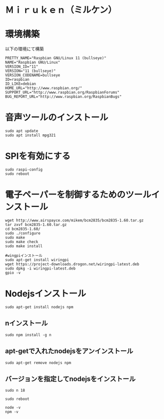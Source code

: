 # Ｍｉｒｕｋｅｎ（ミルケン）

# 環境構築

以下の環境にて構築

```
PRETTY_NAME="Raspbian GNU/Linux 11 (bullseye)"
NAME="Raspbian GNU/Linux"
VERSION_ID="11"
VERSION="11 (bullseye)"
VERSION_CODENAME=bullseye
ID=raspbian
ID_LIKE=debian
HOME_URL="http://www.raspbian.org/"
SUPPORT_URL="http://www.raspbian.org/RaspbianForums"
BUG_REPORT_URL="http://www.raspbian.org/RaspbianBugs"
```

# 音声ツールのインストール

```
sudo apt update
sudo apt install mpg321

```

# SPIを有効にする

```
sudo raspi-config
sudo reboot
```

# 電子ペーパーを制御するためのツールインストール

```
wget http://www.airspayce.com/mikem/bcm2835/bcm2835-1.60.tar.gz
tar zxvf bcm2835-1.60.tar.gz 
cd bcm2835-1.60/
sudo ./configure
sudo make
sudo make check
sudo make install

#wingpiインストール
sudo apt-get install wiringpi
wget https://project-downloads.drogon.net/wiringpi-latest.deb
sudo dpkg -i wiringpi-latest.deb
gpio -v
```

# Nodejsインストール

```
sudo apt-get install nodejs npm
```

## nインストール

```
sudo npm install -g n
```

## apt-getで入れたnodejsをアンインストール

```
sudo apt-get remove nodejs npm
```

## バージョンを指定してnodejsをインストール

```
sudo n 18

sudo reboot

node -v
npm -v
```